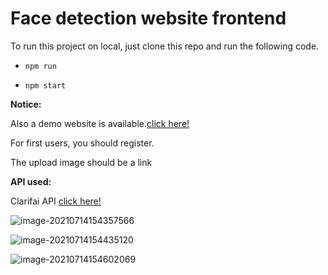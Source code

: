 # Face detection website frontend

To run this project on local, just clone this repo and run the following code.

+ `npm run`

+ `npm start`



**Notice:**

Also a demo website is available.[click here!](https://feifeirun97.github.io/web-detection-app-frontend/)

For first users, you should register.

The upload image should be a link



**API used:**

Clarifai API [click here!](https://www.clarifi.org/)



![image-20210714154357566](https://i.loli.net/2021/07/14/TzLiQwoCP3BpfKX.png)

![image-20210714154435120](https://i.loli.net/2021/07/14/KQLjT7W6YnDmPdN.png)

![image-20210714154602069](https://i.loli.net/2021/07/14/AsucxYn28bJKBLt.png)
